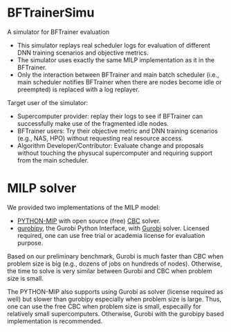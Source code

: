 # BFTrainerSimu
A simulator for BFTrainer evaluation

- This simulator replays real scheduler logs for evaluation of different DNN training scenarios and objective metrics. 
- The simulator uses exactly the same MILP implementation as it in the BFTrainer.
- Only the interaction between BFTrainer and main batch scheduler (i.e., main scheduler notifies BFTrainer when there are nodes become idle or preempted) is replaced with a log replayer. 

Target user of the simulator:

- Supercomputer provider: replay their logs to see if BFTrainer can successfully make use of the fragmented idle nodes. 
- BFTrainer users: Try their objective metric and DNN training scenarios (e.g., NAS, HPO) without requesting real resource access.
- Algorithm Developer/Contributor: Evaluate change and proposals without touching the physucal supercomputer and requiring support from the main scheduler.

# MILP solver
We provided two implementations of the MILP model:
- [PYTHON-MIP](https://www.python-mip.com) with open source (free) [CBC](https://github.com/coin-or/Cbc) solver.
- [gurobipy](https://www.gurobi.com/documentation/9.1/quickstart_mac/cs_grbpy_the_gurobi_python.html), the Gurobi Python Interface, with [Gurobi](https://www.gurobi.com) solver. Licensed required, one can use free trial or academia license for evaluation purpose.

Based on our preliminary benchmark, Gurobi is much faster than CBC when problem size is big (e.g., dozens of jobs on hundreds of nodes).
Otherwise, the time to solve is very similar between Gurobi and CBC when problem size is small.<br>

The PYTHON-MIP also supports using Gurobi as solver (license required as well) but slower than gurobipy especially when problem size is large.
Thus, one can use the free CBC when problem size is small, especailly for relatively small supercomputers. 
Otherwise, Gurobi with the gurobipy based implementation is recommended.
